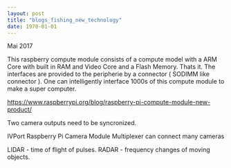 ```yaml
---
layout: post
title: "blogs_fishing_new_technology"
date: 1970-01-01
---
```


Mai 2017

This raspberry compute module consists of a compute model with a ARM Core with built in RAM and Video Core and a Flash Memory. Thats it. The interfaces are provided to the peripherie by a connector ( SODIMM like connector ).
One can intelligently interface 1000s of this compute module to make a super computer.

https://www.raspberrypi.org/blog/raspberry-pi-compute-module-new-product/

Two camera outputs need to be syncronized.

IVPort Raspberry Pi Camera Module Multiplexer can connect many cameras

LIDAR - time of flight of pulses.
RADAR - frequency changes of moving objects.